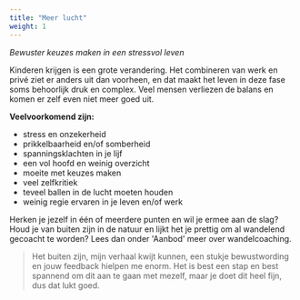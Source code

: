 ```yaml
---
title: "Meer lucht"
weight: 1
---
```


*Bewuster keuzes maken in een stressvol leven*

Kinderen krijgen is een grote verandering. Het combineren van werk en privé ziet er anders uit dan voorheen, en dat maakt het leven in deze fase soms behoorlijk druk en complex. Veel mensen verliezen de balans en komen er zelf even niet meer goed uit.

**Veelvoorkomend zijn:**
- stress en onzekerheid
- prikkelbaarheid en/of somberheid
- spanningsklachten in je lijf
- een vol hoofd en weinig overzicht
- moeite met keuzes maken
- veel zelfkritiek
- teveel ballen in de lucht moeten houden
- weinig regie ervaren in je leven en/of werk

Herken je jezelf in één of meerdere punten en wil je ermee aan de slag? Houd je van buiten zijn in de natuur en lijkt het je prettig om al wandelend gecoacht te worden?
Lees dan onder 'Aanbod' meer over wandelcoaching.

> Het buiten zijn, mijn verhaal kwijt kunnen, een stukje bewustwording en jouw
> feedback hielpen me enorm. Het is best een stap en best spannend om dit aan te
> gaan met mezelf, maar je doet dit heel fijn, dus dat lukt goed.

